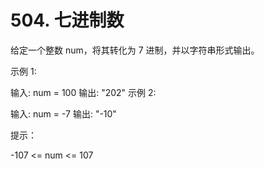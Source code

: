 # 504. 七进制数
给定一个整数 num，将其转化为 7 进制，并以字符串形式输出。



示例 1:

输入: num = 100
输出: "202"
示例 2:

输入: num = -7
输出: "-10"


提示：

-107 <= num <= 107

